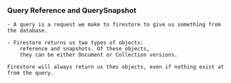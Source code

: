 
### Query Reference and QuerySnapshot
``` 
- A query is a request we make to firestore to give us something from the database.

- Firestore returns us two types of objects: 
    reference and snapshots. Of these objects, 
    they can be either Document or Collection versions.

Firestore will always return us thes objects, even if nothing exist at 
from the query.

```














